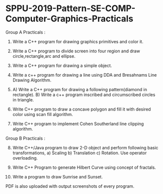 # SPPU-2019-Pattern-SE-COMP-Computer-Graphics-Practicals

Group A Practicals : 

1. Write a C++ program for drawing graphics primitives and color it.

2. Write a C++ program to divide screen into four region and draw circle,rectangle,arc and ellipse.

3. Write a C++ program for drawing a simple object.

4. Write a c++ program for drawing a line using DDA and Bresahnams Line Drawing Algorithm.

5. A) Write a C++ program for drawing a following pattern(diamond in rectangle).
   B) Write a c++ program inscribed and circumscribed circles in triangle.
   
6. Write C++ program to draw a concave polygon and fill it with desired color using scan fill algorithm.

7. Write C++ program to implement Cohen Southerland line clipping algorithm.

Group B Practicals :

8. Write C++/Java program to draw 2-D object and perform following basic transformations,
   a) Scaling
   b) Translation
   c) Rotation.
   Use operator overloading.
   
9. Write C++ Program to generate Hilbert Curve using concept of fractals.

10. Write a program to draw Sunrise and Sunset. 

PDF is also uploaded with output screenshots of every program.
